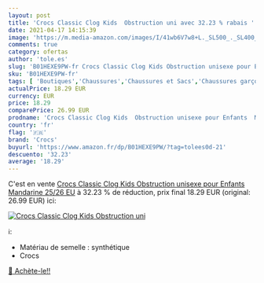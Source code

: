 ```yaml
---
layout: post
title: 'Crocs Classic Clog Kids  Obstruction uni avec 32.23 % rabais '
date: 2021-04-17 14:15:39
image: 'https://m.media-amazon.com/images/I/41wb6V7w8+L._SL500_._SL400_.jpg'
comments: true
category: ofertas
author: 'tole.es'
slug: 'B01HEXE9PW-fr Crocs Classic Clog Kids Obstruction unisexe pour Enfants...'
sku: 'B01HEXE9PW-fr'
tags: [ 'Boutiques','Chaussures','Chaussures et Sacs','Chaussures garçon','Custom Stores','Mules et sabots garçon','crocs', ]
actualPrice: 18.29 EUR
currency: EUR
price: 18.29
comparePrice: 26.99 EUR
prodname: 'Crocs Classic Clog Kids  Obstruction unisexe pour Enfants  Mandarine  25/26 EU'
country: 'fr'
flag: '🇫🇷'
brand: 'Crocs'
buyurl: 'https://www.amazon.fr/dp/B01HEXE9PW/?tag=tolees0d-21'
descuento: '32.23'
average: '18.29'
---
```


C'est en vente [Crocs Classic Clog Kids  Obstruction unisexe pour Enfants  Mandarine  25/26 EU](https://www.amazon.fr/dp/B01HEXE9PW/?tag=tolees0d-21)  à  32.23 % de réduction, prix final  18.29 EUR (original: 26.99 EUR) ici:

[![Crocs Classic Clog Kids  Obstruction uni](https://m.media-amazon.com/images/I/41wb6V7w8+L._SL500_._SL400_.jpg)](https://www.amazon.fr/dp/B01HEXE9PW/?tag=tolees0d-21)

ℹ️:

- Matériau de semelle : synthétique
- Crocs

[🛒 Achète-le!!](https://www.amazon.fr/dp/B01HEXE9PW/?tag=tolees0d-21)
